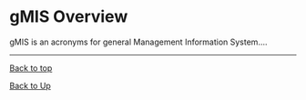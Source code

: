 
# gMIS Overview

gMIS is an acronyms for general Management Information System....

---
[Back to top](index)

[Back to Up](../index)
<!--stackedit_data:
eyJoaXN0b3J5IjpbMTc4MTIxNjA4MCwtNDUyMzU4NTE0LC0xNj
AxMjg4NDQzXX0=
-->